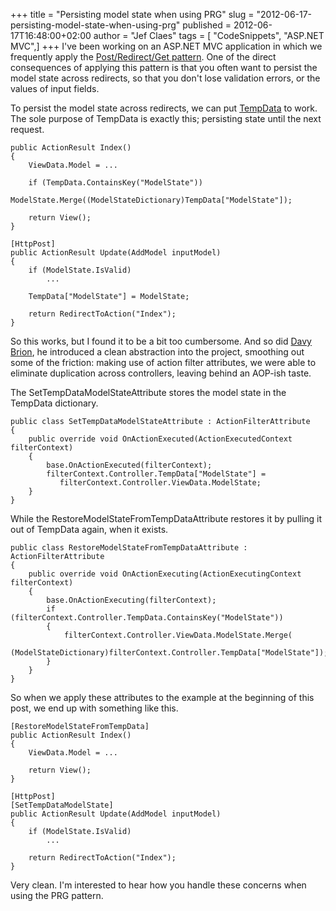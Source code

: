 +++
title = "Persisting model state when using PRG"
slug = "2012-06-17-persisting-model-state-when-using-prg"
published = 2012-06-17T16:48:00+02:00
author = "Jef Claes"
tags = [ "CodeSnippets", "ASP.NET MVC",]
+++
I've been working on an ASP.NET MVC application in which we frequently
apply the [Post/Redirect/Get
pattern](http://en.wikipedia.org/wiki/Post/Redirect/Get). One of the
direct consequences of applying this pattern is that you often want to
persist the model state across redirects, so that you don't lose
validation errors, or the values of input fields.  
  
To persist the model state across redirects, we can put
[TempData](http://msdn.microsoft.com/en-us/library/dd394711.aspx) to
work. The sole purpose of TempData is exactly this; persisting state
until the next request.  

    public ActionResult Index()
    {
        ViewData.Model = ...

        if (TempData.ContainsKey("ModelState"))
            ModelState.Merge((ModelStateDictionary)TempData["ModelState"]);

        return View();
    }

    [HttpPost]        
    public ActionResult Update(AddModel inputModel)
    {
        if (ModelState.IsValid)
            ...

        TempData["ModelState"] = ModelState;

        return RedirectToAction("Index");
    }

So this works, but I found it to be a bit too cumbersome. And so did
[Davy Brion](https://twitter.com/#!/davybrion), he introduced a clean
abstraction into the project, smoothing out some of the friction: making
use of action filter attributes, we were able to eliminate duplication
across controllers, leaving behind an AOP-ish taste.  
  
The SetTempDataModelStateAttribute stores the model state in the
TempData dictionary.  

    public class SetTempDataModelStateAttribute : ActionFilterAttribute
    {
        public override void OnActionExecuted(ActionExecutedContext filterContext)
        {
            base.OnActionExecuted(filterContext);         
            filterContext.Controller.TempData["ModelState"] = 
               filterContext.Controller.ViewData.ModelState;
        }
    }

While the RestoreModelStateFromTempDataAttribute restores it by pulling
it out of TempData again, when it exists.  

    public class RestoreModelStateFromTempDataAttribute : ActionFilterAttribute
    {
        public override void OnActionExecuting(ActionExecutingContext filterContext)
        {
            base.OnActionExecuting(filterContext);
            if (filterContext.Controller.TempData.ContainsKey("ModelState"))
            {
                filterContext.Controller.ViewData.ModelState.Merge(
                    (ModelStateDictionary)filterContext.Controller.TempData["ModelState"]);
            }
        }
    }

So when we apply these attributes to the example at the beginning of
this post, we end up with something like this.  

    [RestoreModelStateFromTempData]
    public ActionResult Index()
    {
        ViewData.Model = ...    

        return View();
    }

    [HttpPost]   
    [SetTempDataModelState]     
    public ActionResult Update(AddModel inputModel)
    {
        if (ModelState.IsValid)
            ...
        
        return RedirectToAction("Index");
    }

Very clean. I'm interested to hear how you handle these concerns when
using the PRG pattern.
